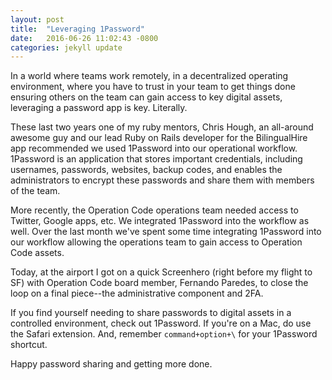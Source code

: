 ```yaml
---
layout: post
title:  "Leveraging 1Password"
date:   2016-06-26 11:02:43 -0800
categories: jekyll update
---
```

In a world where teams work remotely, in a decentralized operating environment, where you have to trust in your team to get things done ensuring others on the team can gain access to key digital assets, leveraging a password app is key. Literally.

These last two years one of my ruby mentors, Chris Hough, an all-around awesome guy and our lead Ruby on Rails developer for the BilingualHire app recommended we used 1Password into our operational workflow. 1Password is an application that stores important credentials, including usernames, passwords, websites, backup codes, and enables the administrators to encrypt these passwords and share them with members of the team.

More recently, the Operation Code operations team needed access to Twitter, Google apps, etc. We integrated 1Password into the workflow as well. Over the last month we've spent some time integrating 1Password into our workflow allowing the operations team to gain access to Operation Code assets.

Today, at the airport I got on a quick Screenhero (right before my flight to SF) with Operation Code board member, Fernando Paredes, to close the loop on a final piece--the administrative component and 2FA.

If you find yourself needing to share passwords to digital assets in a controlled environment, check out 1Password. If you're on a Mac, do use the Safari extension. And, remember `command+option+\` for your 1Password shortcut.

Happy password sharing and getting more done.
